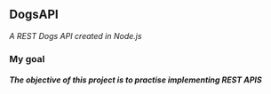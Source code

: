 ## DogsAPI
*A REST Dogs API created in Node.js*


### My goal

##### The objective of this project is to practise implementing REST APIS



